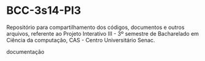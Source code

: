 BCC-3s14-PI3
============

Repositório para compartilhamento dos códigos, documentos e outros arquivos, referente ao Projeto Interativo III - 3º semestre de Bacharelado em Ciência da computação, CAS - Centro Universitário Senac.

  documentação
